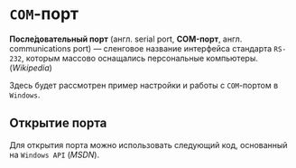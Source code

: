 # `COM`-порт

**После́довательный порт** (англ. serial port, **COM-порт**, англ. communications port) — сленговое название интерфейса стандарта `RS-232`, которым массово оснащались персональные компьютеры. (*Wikipedia*)

Здесь будет рассмотрен пример настройки и работы с `COM`-портом в `Windows`.

## Открытие порта

Для открытия порта можно использовать следующий код, основанный на `Windows API` (*MSDN*).

```c

```